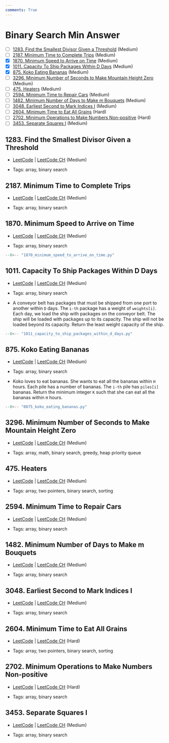 ```yaml
---
comments: True
---
```


# Binary Search Min Answer

- [ ] [1283. Find the Smallest Divisor Given a Threshold](https://leetcode.cn/problems/find-the-smallest-divisor-given-a-threshold/) (Medium)
- [ ] [2187. Minimum Time to Complete Trips](https://leetcode.cn/problems/minimum-time-to-complete-trips/) (Medium)
- [x] [1870. Minimum Speed to Arrive on Time](https://leetcode.cn/problems/minimum-speed-to-arrive-on-time/) (Medium)
- [x] [1011. Capacity To Ship Packages Within D Days](https://leetcode.cn/problems/capacity-to-ship-packages-within-d-days/) (Medium)
- [x] [875. Koko Eating Bananas](https://leetcode.cn/problems/koko-eating-bananas/) (Medium)
- [ ] [3296. Minimum Number of Seconds to Make Mountain Height Zero](https://leetcode.cn/problems/minimum-number-of-seconds-to-make-mountain-height-zero/) (Medium)
- [ ] [475. Heaters](https://leetcode.cn/problems/heaters/) (Medium)
- [ ] [2594. Minimum Time to Repair Cars](https://leetcode.cn/problems/minimum-time-to-repair-cars/) (Medium)
- [ ] [1482. Minimum Number of Days to Make m Bouquets](https://leetcode.cn/problems/minimum-number-of-days-to-make-m-bouquets/) (Medium)
- [ ] [3048. Earliest Second to Mark Indices I](https://leetcode.cn/problems/earliest-second-to-mark-indices-i/) (Medium)
- [ ] [2604. Minimum Time to Eat All Grains](https://leetcode.cn/problems/minimum-time-to-eat-all-grains/) (Hard)
- [ ] [2702. Minimum Operations to Make Numbers Non-positive](https://leetcode.cn/problems/minimum-operations-to-make-numbers-non-positive/) (Hard)
- [ ] [3453. Separate Squares I](https://leetcode.cn/problems/separate-squares-i/) (Medium)

## 1283. Find the Smallest Divisor Given a Threshold

-   [LeetCode](https://leetcode.com/problems/find-the-smallest-divisor-given-a-threshold/) | [LeetCode CH](https://leetcode.cn/problems/find-the-smallest-divisor-given-a-threshold/) (Medium)

-   Tags: array, binary search

## 2187. Minimum Time to Complete Trips

-   [LeetCode](https://leetcode.com/problems/minimum-time-to-complete-trips/) | [LeetCode CH](https://leetcode.cn/problems/minimum-time-to-complete-trips/) (Medium)

-   Tags: array, binary search

## 1870. Minimum Speed to Arrive on Time

-   [LeetCode](https://leetcode.com/problems/minimum-speed-to-arrive-on-time/) | [LeetCode CH](https://leetcode.cn/problems/minimum-speed-to-arrive-on-time/) (Medium)

-   Tags: array, binary search

```python title="1870. Minimum Speed to Arrive on Time - Python Solution"
--8<-- "1870_minimum_speed_to_arrive_on_time.py"
```

## 1011. Capacity To Ship Packages Within D Days

-   [LeetCode](https://leetcode.com/problems/capacity-to-ship-packages-within-d-days/) | [LeetCode CH](https://leetcode.cn/problems/capacity-to-ship-packages-within-d-days/) (Medium)

-   Tags: array, binary search
-   A conveyor belt has packages that must be shipped from one port to another within `D` days. The `i-th` package has a weight of `weights[i]`. Each day, we load the ship with packages on the conveyor belt. The ship will be loaded with packages up to its capacity. The ship will not be loaded beyond its capacity. Return the least weight capacity of the ship.

```python title="1011. Capacity To Ship Packages Within D Days - Python Solution"
--8<-- "1011_capacity_to_ship_packages_within_d_days.py"
```

## 875. Koko Eating Bananas

-   [LeetCode](https://leetcode.com/problems/koko-eating-bananas/) | [LeetCode CH](https://leetcode.cn/problems/koko-eating-bananas/) (Medium)

-   Tags: array, binary search
-   Koko loves to eat bananas. She wants to eat all the bananas within `H` hours. Each pile has a number of bananas. The `i-th` pile has `piles[i]` bananas. Return the minimum integer `K` such that she can eat all the bananas within `H` hours.

```python title="875. Koko Eating Bananas - Python Solution"
--8<-- "0875_koko_eating_bananas.py"
```

## 3296. Minimum Number of Seconds to Make Mountain Height Zero

-   [LeetCode](https://leetcode.com/problems/minimum-number-of-seconds-to-make-mountain-height-zero/) | [LeetCode CH](https://leetcode.cn/problems/minimum-number-of-seconds-to-make-mountain-height-zero/) (Medium)

-   Tags: array, math, binary search, greedy, heap priority queue

## 475. Heaters

-   [LeetCode](https://leetcode.com/problems/heaters/) | [LeetCode CH](https://leetcode.cn/problems/heaters/) (Medium)

-   Tags: array, two pointers, binary search, sorting

## 2594. Minimum Time to Repair Cars

-   [LeetCode](https://leetcode.com/problems/minimum-time-to-repair-cars/) | [LeetCode CH](https://leetcode.cn/problems/minimum-time-to-repair-cars/) (Medium)

-   Tags: array, binary search

## 1482. Minimum Number of Days to Make m Bouquets

-   [LeetCode](https://leetcode.com/problems/minimum-number-of-days-to-make-m-bouquets/) | [LeetCode CH](https://leetcode.cn/problems/minimum-number-of-days-to-make-m-bouquets/) (Medium)

-   Tags: array, binary search

## 3048. Earliest Second to Mark Indices I

-   [LeetCode](https://leetcode.com/problems/earliest-second-to-mark-indices-i/) | [LeetCode CH](https://leetcode.cn/problems/earliest-second-to-mark-indices-i/) (Medium)

-   Tags: array, binary search

## 2604. Minimum Time to Eat All Grains

-   [LeetCode](https://leetcode.com/problems/minimum-time-to-eat-all-grains/) | [LeetCode CH](https://leetcode.cn/problems/minimum-time-to-eat-all-grains/) (Hard)

-   Tags: array, two pointers, binary search, sorting

## 2702. Minimum Operations to Make Numbers Non-positive

-   [LeetCode](https://leetcode.com/problems/minimum-operations-to-make-numbers-non-positive/) | [LeetCode CH](https://leetcode.cn/problems/minimum-operations-to-make-numbers-non-positive/) (Hard)

-   Tags: array, binary search

## 3453. Separate Squares I

-   [LeetCode](https://leetcode.com/problems/separate-squares-i/) | [LeetCode CH](https://leetcode.cn/problems/separate-squares-i/) (Medium)

-   Tags: array, binary search
